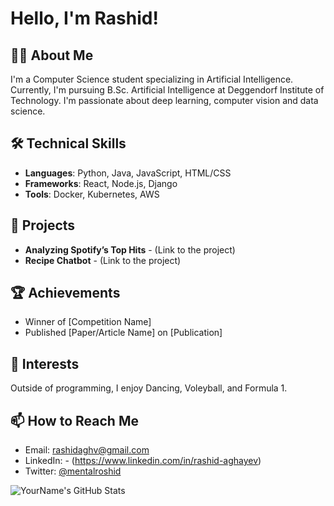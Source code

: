 # Hello, I'm Rashid!

## 👨‍💻 About Me
I'm a Computer Science student specializing in Artificial Intelligence. Currently, I'm pursuing B.Sc. Artificial Intelligence at Deggendorf Institute of Technology. I'm passionate about deep learning, computer vision and data science.

## 🛠 Technical Skills
- **Languages**: Python, Java, JavaScript, HTML/CSS
- **Frameworks**: React, Node.js, Django
- **Tools**: Docker, Kubernetes, AWS

## 🌟 Projects
- **Analyzing Spotify’s Top Hits** - (Link to the project)
- **Recipe Chatbot** - (Link to the project)
  
## 🏆 Achievements
- Winner of [Competition Name]
- Published [Paper/Article Name] on [Publication]

## 🎨 Interests
Outside of programming, I enjoy Dancing, Voleyball, and Formula 1.

## 📫 How to Reach Me
- Email: rashidaghv@gmail.com 
- LinkedIn: - (https://www.linkedin.com/in/rashid-aghayev)
- Twitter: [@mentalroshid](https://twitter.com/mentalroshid)

![YourName's GitHub Stats](https://github-readme-stats.vercel.app/api?username=rashidaghv&show_icons=true)

